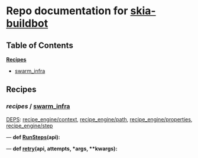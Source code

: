 <!--- AUTOGENERATED BY `./recipes.py test train` -->
# Repo documentation for [skia-buildbot]()
## Table of Contents

**[Recipes](#Recipes)**
  * [swarm_infra](#recipes-swarm_infra)
## Recipes

### *recipes* / [swarm\_infra](/infra/bots/recipes/swarm_infra.py)

[DEPS](/infra/bots/recipes/swarm_infra.py#13): [recipe\_engine/context][recipe_engine/recipe_modules/context], [recipe\_engine/path][recipe_engine/recipe_modules/path], [recipe\_engine/properties][recipe_engine/recipe_modules/properties], [recipe\_engine/step][recipe_engine/recipe_modules/step]

&mdash; **def [RunSteps](/infra/bots/recipes/swarm_infra.py#36)(api):**

&mdash; **def [retry](/infra/bots/recipes/swarm_infra.py#24)(api, attempts, \*args, \*\*kwargs):**

[recipe_engine/recipe_modules/context]: https://chromium.googlesource.com/infra/luci/recipes-py.git/+/001b2e2cd58a5ecd31f1ae49bf6227fe0706d59c/README.recipes.md#recipe_modules-context
[recipe_engine/recipe_modules/path]: https://chromium.googlesource.com/infra/luci/recipes-py.git/+/001b2e2cd58a5ecd31f1ae49bf6227fe0706d59c/README.recipes.md#recipe_modules-path
[recipe_engine/recipe_modules/properties]: https://chromium.googlesource.com/infra/luci/recipes-py.git/+/001b2e2cd58a5ecd31f1ae49bf6227fe0706d59c/README.recipes.md#recipe_modules-properties
[recipe_engine/recipe_modules/step]: https://chromium.googlesource.com/infra/luci/recipes-py.git/+/001b2e2cd58a5ecd31f1ae49bf6227fe0706d59c/README.recipes.md#recipe_modules-step

